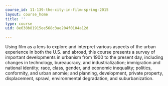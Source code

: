 ```yaml
---
course_id: 11-139-the-city-in-film-spring-2015
layout: course_home
title: ''
type: course
uid: 8e638b81915ee568c3ae204f0104a12d

---
```

Using film as a lens to explore and interpret various aspects of the urban experience in both the U.S. and abroad, this course presents a survey of important developments in urbanism from 1900 to the present day, including changes in technology, bureaucracy, and industrialization; immigration and national identity; race, class, gender, and economic inequality; politics, conformity, and urban anomie; and planning, development, private property, displacement, sprawl, environmental degradation, and suburbanization.
